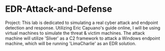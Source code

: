 # EDR-Attack-and-Defense
Project:
    This lab is dedicated to simulating a real cyber attack and endpoint detection and response. Utilizing Eric Capuano's guide online, I will be using virtual machines to simulate the threat & victim machines. The attack machine will utilize 'Sliver' as a C2 framework to attack a Windows endpoint machine, which will be running 'LimaCharlie' as an EDR solution.
